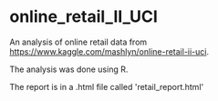 # online_retail_II_UCI

An analysis of online retail data from https://www.kaggle.com/mashlyn/online-retail-ii-uci.

The analysis was done using R.

The report is in a .html file called 'retail_report.html'
